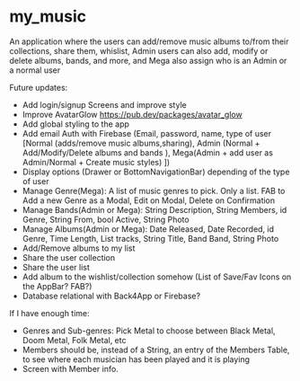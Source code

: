 # my_music

An application where the users can add/remove music albums to/from their collections, share them, whislist, Admin users can also add, modify or delete albums, bands, and more, and Mega also assign who is an Admin or a normal user

Future updates:
- Add login/signup Screens and improve style
- Improve AvatarGlow https://pub.dev/packages/avatar_glow
- Add global styling to the app
- Add email Auth with Firebase (Email, password, name, type of user [Normal (adds/remove music albums,sharing), Admin (Normal + Add/Modify/Delete albums and bands ), Mega(Admin + add user as Admin/Normal + Create music styles) ])
- Display options (Drawer or BottomNavigationBar) depending of the type of user
- Manage Genre(Mega): A list of music genres to pick. Only a list. FAB to Add a new Genre as a Modal, Edit on Modal, Delete on Confirmation 
- Manage Bands(Admin or Mega): String Description, String Members, id Genre, String From, bool Active, String Photo
- Manage Albums(Admin or Mega): Date Released, Date Recorded, id Genre, Time Length, List<String> tracks, String Title, Band Band, String Photo
- Add/Remove albums to my list
- Share the user collection
- Share the user list
- Add album to the wishlist/collection somehow (List of Save/Fav Icons on the AppBar? FAB?)
- Database relational with Back4App or Firebase?

If I have enough time:

- Genres and Sub-genres: Pick Metal to choose between Black Metal, Doom Metal, Folk Metal, etc
- Members should be, instead of a String, an entry of the Members Table, to see where each musician has been played and it is playing
- Screen with Member info.
